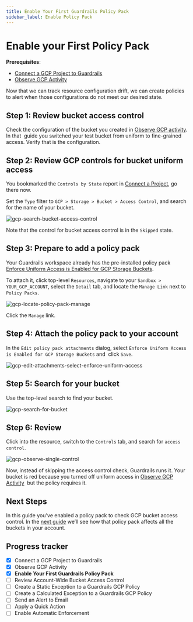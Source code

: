 ```yaml
---
title: Enable Your First Guardrails Policy Pack
sidebar_label: Enable Policy Pack
---
```



# Enable your First Policy Pack

**Prerequisites**: 

- [Connect a GCP Project to Guardrails](/guardrails/docs/getting-started/getting-started-gcp/connect-a-project/)
- [Observe GCP Activity](/guardrails/docs/getting-started/getting-started-gcp/observe-gcp-activity/)


Now that we can track resource configuration drift, we can create policies to alert when those configurations do not meet our desired state. 

## Step 1: Review bucket access control

Check the configuration of the bucket you created in [Observe GCP activity](/guardrails/docs/runbooks/getting-started-gcp/observe-gcp-activity). In that  guide you switched your test bucket from uniform to fine-grained access. Verify that is the configuration.

## Step 2: Review GCP controls for bucket uniform access

You bookmarked the `Controls by State` report in [Connect a Project](/guardrails/docs/getting-started/getting-started-gcp/observe-gcp-activity), go there now.

Set the `Type` filter to `GCP > Storage > Bucket > Access Control`, and search for the name of your bucket.

<p><img alt="gcp-search-bucket-access-control" src="/images/docs/guardrails/getting-started/getting-started-gcp/enable-policy-pack/gcp-search-bucket-access-control.png"/></p>

Note that the control for bucket access control is in the `Skipped` state.

## Step 3: Prepare to add a policy pack

Your Guardrails workspace already has the pre-installed policy pack [Enforce Uniform Access is Enabled for GCP Storage Buckets](https://hub.guardrails.turbot.com/policy-packs/gcp_storage_enforce_uniform_access_on_buckets).

To attach it, click top-level `Resources`, navigate to your `Sandbox > YOUR_GCP_ACCOUNT`, select the `Detail` tab, and locate the `Manage Link` next to `Policy Packs`.  

<p><img alt="gcp-locate-policy-pack-manage" src="/images/docs/guardrails/getting-started/getting-started-gcp/enable-policy-pack/gcp-locate-policy-pack-manage.png"/></p>

Click the `Manage` link.

## Step 4: Attach the policy pack to your account

In the `Edit policy pack attachments` dialog, select `Enforce Uniform Access is Enabled for GCP Storage Buckets` and  click `Save`.

<p><img alt="gcp-edit-attachments-select-enforce-uniform-access" src="/images/docs/guardrails/getting-started/getting-started-gcp/enable-policy-pack/gcp-edit-attachments-select-enforce-uniform-access.png"/></p>

## Step 5: Search for your bucket

  
Use the top-level search to find your bucket.

<p><img alt="gcp-search-for-bucket" src="/images/docs/guardrails/getting-started/getting-started-gcp/enable-policy-pack/gcp-search-for-bucket.png"/></p>

## 

## Step 6: Review

Click into the resource, switch to the `Controls` tab, and search for `access control`. 

<p><img alt="gcp-observe-single-control" src="/images/docs/guardrails/getting-started/getting-started-gcp/enable-policy-pack/gcp-observe-single-control.png"/></p>

Now, instead of skipping the access control check, Guardrails runs it. Your bucket is red because you turned off uniform access in [Observe GCP Activity](/guardrails/docs/getting-started/getting-started-gcp/observe-aws-activity)  but the policy requires it.  
  


## Next Steps

In this guide you’ve enabled a policy pack to check GCP bucket access control. In the [next guide](/guardrails/docs/getting-started/getting-started-gcp/review-across-account) we’ll see how that policy pack affects all the buckets in your account.


## Progress tracker

- [x] Connect a GCP Project to Guardrails
- [x] Observe GCP Activity
- [x] **Enable Your First Guardrails Policy Pack**
- [ ] Review Account-Wide Bucket Access Control
- [ ] Create a Static Exception to a Guardrails GCP Policy
- [ ] Create a Calculated Exception to a Guardrails GCP Policy
- [ ] Send an Alert to Email
- [ ] Apply a Quick Action
- [ ] Enable Automatic Enforcement
